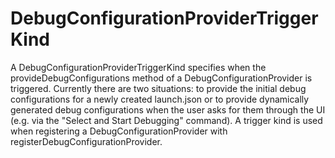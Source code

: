 # DebugConfigurationProviderTriggerKind

A DebugConfigurationProviderTriggerKind specifies when the provideDebugConfigurations method of a DebugConfigurationProvider is triggered. Currently there are two situations: to provide the initial debug configurations for a newly created launch.json or to provide dynamically generated debug configurations when the user asks for them through the UI (e.g. via the "Select and Start Debugging" command). A trigger kind is used when registering a DebugConfigurationProvider with registerDebugConfigurationProvider.

